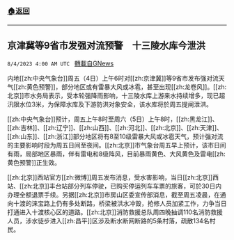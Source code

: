 ###  [:house:返回](README.md)
---


## 京津冀等9省市发强对流预警　十三陵水库今泄洪
`8/4/2023 4:00 AM UTC ` [轉載自GNews](https://gnews.org/articles/1522716)

内地[[zh:中央气象台]]周五（4日）上午6时对[[zh:京津冀]]等9省市发布强对流天气[[zh:黄色预警]]，部分地区或有雷暴大风或冰雹，甚至出现[[zh:龙卷风]]。[[zh:北京]]市水务局表示，受本轮强降雨影响，十三陵水库上游来水持续增多，现已超汛限水位3米，为保障水库及下游防洪对象安全，该水库将於周五提闸泄洪。

[[zh:中央气象台]]预计，周五上午8时至周六（5日）上午8时，[[zh:黑龙江]]、[[zh:吉林]]、[[zh:辽宁]]、[[zh:山西]]、[[zh:河北]]、[[zh:北京]]、[[zh:天津]]、[[zh:山东]]、[[zh:浙江]]部分地区将有8至10级雷暴大风或冰雹天气，预计强对流的主要影响时段为周五日间至夜间。[[zh:北京]]市气象台周五早上预计，该市日间有雨，局部地区暴雨，伴有雷电和8级阵风，目前暴雨黄色、大风黄色及雷电[[zh:黄色预警]]正生效。

[[zh:北京]]西站官方[[zh:微博]]周五发布消息，受水害影响，当日[[zh:北京]]西站、[[zh:北京]]丰台站部分列车停驶，已购买停运列车车票的旅客，可於30日内办理全额退票手续。另据[[zh:北京]]市房山区委宣传部消息，截至周五凌晨，在通向十渡的涞宝路上仍有多处断路，桥梁被洪水冲毁，抢修人员加紧工作，力争当日打通进入十渡核心区的道路。[[zh:北京]]消防救援总队周四晚抽调110名消防救援人员，涉水徒步进入[[zh:昌平]]区涉及断水断网断路的5条村落，疏散134名村民。

